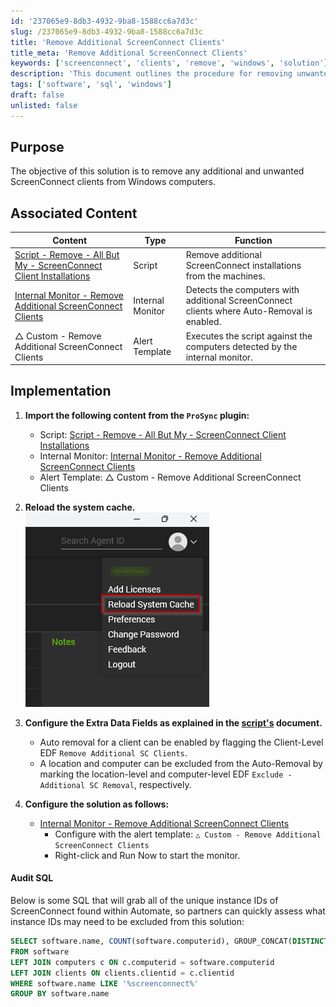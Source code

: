 ```yaml
---
id: '237065e9-8db3-4932-9ba8-1588cc6a7d3c'
slug: /237065e9-8db3-4932-9ba8-1588cc6a7d3c
title: 'Remove Additional ScreenConnect Clients'
title_meta: 'Remove Additional ScreenConnect Clients'
keywords: ['screenconnect', 'clients', 'remove', 'windows', 'solution']
description: 'This document outlines the procedure for removing unwanted ScreenConnect clients from Windows machines, including associated scripts, monitors, and SQL queries for auditing purposes.'
tags: ['software', 'sql', 'windows']
draft: false
unlisted: false
---
```


## Purpose

The objective of this solution is to remove any additional and unwanted ScreenConnect clients from Windows computers.

## Associated Content

| Content                                                                                             | Type            | Function                                                             |
|-----------------------------------------------------------------------------------------------------|-----------------|----------------------------------------------------------------------|
| [Script - Remove - All But My - ScreenConnect Client Installations](<../cwa/scripts/Remove - All But My - ScreenConnect Client Installations.md>) | Script          | Remove additional ScreenConnect installations from the machines.     |
| [Internal Monitor - Remove Additional ScreenConnect Clients](<../cwa/monitors/Remove Additional ScreenConnect Clients.md>) | Internal Monitor | Detects the computers with additional ScreenConnect clients where Auto-Removal is enabled. |
| △ Custom - Remove Additional ScreenConnect Clients                                                   | Alert Template   | Executes the script against the computers detected by the internal monitor. |

## Implementation

1. **Import the following content from the `ProSync` plugin:**
   - Script: [Script - Remove - All But My - ScreenConnect Client Installations](<../cwa/scripts/Remove - All But My - ScreenConnect Client Installations.md>)
   - Internal Monitor: [Internal Monitor - Remove Additional ScreenConnect Clients](<../cwa/monitors/Remove Additional ScreenConnect Clients.md>)
   - Alert Template: △ Custom - Remove Additional ScreenConnect Clients

2. **Reload the system cache.**  
   ![Reload Cache](../../static/img/Remove-Additional-ScreenConnect-Clients/image_1.png)

3. **Configure the Extra Data Fields as explained in the [script's](<../cwa/scripts/Remove - All But My - ScreenConnect Client Installations.md>) document.**  
   - Auto removal for a client can be enabled by flagging the Client-Level EDF `Remove Additional SC Clients`.
   - A location and computer can be excluded from the Auto-Removal by marking the location-level and computer-level EDF `Exclude - Additional SC Removal`, respectively.

4. **Configure the solution as follows:**
   - [Internal Monitor - Remove Additional ScreenConnect Clients](<../cwa/monitors/Remove Additional ScreenConnect Clients.md>)  
     - Configure with the alert template: `△ Custom - Remove Additional ScreenConnect Clients`
     - Right-click and Run Now to start the monitor.

#### Audit SQL

Below is some SQL that will grab all of the unique instance IDs of ScreenConnect found within Automate, so partners can quickly assess what instance IDs may need to be excluded from this solution:

```sql
SELECT software.name, COUNT(software.computerid), GROUP_CONCAT(DISTINCT clients.name) AS Clients 
FROM software
LEFT JOIN computers c ON c.computerid = software.computerid
LEFT JOIN clients ON clients.clientid = c.clientid
WHERE software.name LIKE '%screenconnect%' 
GROUP BY software.name
```



